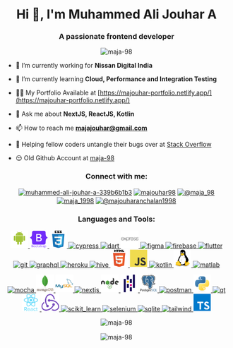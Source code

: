 <h1 align="center">Hi 👋, I'm Muhammed Ali Jouhar A</h1>
<h3 align="center">A passionate frontend developer</h3>

<p align="center"> <img
        src="https://komarev.com/ghpvc/?username=maja-98&label=Profile%20views&color=0e75b6&style=flat"
        alt="maja-98" /> </p>

- 🔭 I’m currently working for **Nissan Digital India**

- 🌱 I’m currently learning **Cloud, Performance and Integration Testing**

- 👨‍💻 My Portfolio Available at
[https://majouhar-portfolio.netlify.app/](https://majouhar-portfolio.netlify.app/)

- 💬 Ask me about **NextJS, ReactJS, Kotlin**

- 📫 How to reach me **majajouhar@gmail.com**

- 🔧 Helping fellow coders untangle their bugs over at [Stack Overflow](https://stackoverflow.com/users/17748676/muhammed-ali-jouhar-a)

- 😒 Old Github Account at [maja-98](https://github.com/maja-98)

<h3 align="center">Connect with me:</h3>
<p align="center">
    <a href="https://linkedin.com/in/muhammed-ali-jouhar-a-339b6b1b3"
        target="blank"><img align="center"
            src="https://raw.githubusercontent.com/rahuldkjain/github-profile-readme-generator/master/src/images/icons/Social/linked-in-alt.svg"
            alt="muhammed-ali-jouhar-a-339b6b1b3" height="30" width="40" /></a>
    <a href="https://www.codechef.com/users/majouhar98" target="blank"><img
            align="center"
            src="https://cdn.jsdelivr.net/npm/simple-icons@3.1.0/icons/codechef.svg"
            alt="majouhar98" height="30" width="40" /></a>
    <a href="https://www.hackerrank.com/@maja_98" target="blank"><img
            align="center"
            src="https://raw.githubusercontent.com/rahuldkjain/github-profile-readme-generator/master/src/images/icons/Social/hackerrank.svg"
            alt="@maja_98" height="30" width="40" /></a>
    <a href="https://www.leetcode.com/maja_1998" target="blank"><img
            align="center"
            src="https://raw.githubusercontent.com/rahuldkjain/github-profile-readme-generator/master/src/images/icons/Social/leet-code.svg"
            alt="maja_1998" height="30" width="40" /></a>
    <a href="https://www.hackerearth.com/@majouharanchalan1998"
        target="blank"><img align="center"
            src="https://raw.githubusercontent.com/rahuldkjain/github-profile-readme-generator/master/src/images/icons/Social/hackerearth.svg"
            alt="@majouharanchalan1998" height="30" width="40" /></a>
</p>

<h3 align="center">Languages and Tools:</h3>
<p align="center"> <a href="https://developer.android.com" target="_blank"
        rel="noreferrer"> <img
            src="https://raw.githubusercontent.com/devicons/devicon/master/icons/android/android-original-wordmark.svg"
            alt="android" width="40" height="40" /> </a> <a
        href="https://getbootstrap.com" target="_blank" rel="noreferrer"> <img
            src="https://raw.githubusercontent.com/devicons/devicon/master/icons/bootstrap/bootstrap-plain-wordmark.svg"
            alt="bootstrap" width="40" height="40" /> </a> <a
        href="https://www.w3schools.com/css/" target="_blank" rel="noreferrer">
        <img
            src="https://raw.githubusercontent.com/devicons/devicon/master/icons/css3/css3-original-wordmark.svg"
            alt="css3" width="40" height="40" /> </a> <a
        href="https://www.cypress.io" target="_blank" rel="noreferrer"> <img
            src="https://raw.githubusercontent.com/simple-icons/simple-icons/6e46ec1fc23b60c8fd0d2f2ff46db82e16dbd75f/icons/cypress.svg"
            alt="cypress" width="40" height="40" /> </a> <a
        href="https://dart.dev" target="_blank" rel="noreferrer"> <img
            src="https://www.vectorlogo.zone/logos/dartlang/dartlang-icon.svg"
            alt="dart" width="40" height="40" /> </a> <a
        href="https://expressjs.com" target="_blank" rel="noreferrer"> <img
            src="https://raw.githubusercontent.com/devicons/devicon/master/icons/express/express-original-wordmark.svg"
            alt="express" width="40" height="40" /> </a> <a
        href="https://www.figma.com/" target="_blank" rel="noreferrer"> <img
            src="https://www.vectorlogo.zone/logos/figma/figma-icon.svg"
            alt="figma" width="40" height="40" /> </a> <a
        href="https://firebase.google.com/" target="_blank" rel="noreferrer">
        <img src="https://www.vectorlogo.zone/logos/firebase/firebase-icon.svg"
            alt="firebase" width="40" height="40" /> </a> <a
        href="https://flutter.dev" target="_blank" rel="noreferrer"> <img
            src="https://www.vectorlogo.zone/logos/flutterio/flutterio-icon.svg"
            alt="flutter" width="40" height="40" /> </a> <a
        href="https://git-scm.com/" target="_blank" rel="noreferrer"> <img
            src="https://www.vectorlogo.zone/logos/git-scm/git-scm-icon.svg"
            alt="git" width="40" height="40" /> </a> <a
        href="https://graphql.org" target="_blank" rel="noreferrer"> <img
            src="https://www.vectorlogo.zone/logos/graphql/graphql-icon.svg"
            alt="graphql" width="40" height="40" /> </a> <a
        href="https://heroku.com" target="_blank" rel="noreferrer"> <img
            src="https://www.vectorlogo.zone/logos/heroku/heroku-icon.svg"
            alt="heroku" width="40" height="40" /> </a> <a
        href="https://hive.apache.org/" target="_blank" rel="noreferrer"> <img
            src="https://www.vectorlogo.zone/logos/apache_hive/apache_hive-icon.svg"
            alt="hive" width="40" height="40" /> </a> <a
        href="https://www.w3.org/html/" target="_blank" rel="noreferrer"> <img
            src="https://raw.githubusercontent.com/devicons/devicon/master/icons/html5/html5-original-wordmark.svg"
            alt="html5" width="40" height="40" /> </a> <a
        href="https://developer.mozilla.org/en-US/docs/Web/JavaScript"
        target="_blank" rel="noreferrer"> <img
            src="https://raw.githubusercontent.com/devicons/devicon/master/icons/javascript/javascript-original.svg"
            alt="javascript" width="40" height="40" /> </a> <a
        href="https://kotlinlang.org" target="_blank" rel="noreferrer"> <img
            src="https://www.vectorlogo.zone/logos/kotlinlang/kotlinlang-icon.svg"
            alt="kotlin" width="40" height="40" /> </a> <a
        href="https://www.linux.org/" target="_blank" rel="noreferrer"> <img
            src="https://raw.githubusercontent.com/devicons/devicon/master/icons/linux/linux-original.svg"
            alt="linux" width="40" height="40" /> </a> <a
        href="https://www.mathworks.com/" target="_blank" rel="noreferrer"> <img
            src="https://upload.wikimedia.org/wikipedia/commons/2/21/Matlab_Logo.png"
            alt="matlab" width="40" height="40" /> </a> </p>
<p align="center">
    <a
        href="https://mochajs.org" target="_blank" rel="noreferrer"> <img
            src="https://www.vectorlogo.zone/logos/mochajs/mochajs-icon.svg"
            alt="mocha" width="40" height="40" /> </a> <a
        href="https://www.mongodb.com/" target="_blank" rel="noreferrer"> <img
            src="https://raw.githubusercontent.com/devicons/devicon/master/icons/mongodb/mongodb-original-wordmark.svg"
            alt="mongodb" width="40" height="40" /> </a> <a
        href="https://www.mysql.com/" target="_blank" rel="noreferrer"> <img
            src="https://raw.githubusercontent.com/devicons/devicon/master/icons/mysql/mysql-original-wordmark.svg"
            alt="mysql" width="40" height="40" /> </a> <a
        href="https://nextjs.org/" target="_blank" rel="noreferrer"> <img
            src="https://cdn.worldvectorlogo.com/logos/nextjs-2.svg"
            alt="nextjs" width="40" height="40" /> </a>
    <a
        href="https://nodejs.org" target="_blank" rel="noreferrer"> <img
            src="https://raw.githubusercontent.com/devicons/devicon/master/icons/nodejs/nodejs-original-wordmark.svg"
            alt="nodejs" width="40" height="40" /> </a> <a
        href="https://pandas.pydata.org/" target="_blank" rel="noreferrer"> <img
            src="https://raw.githubusercontent.com/devicons/devicon/2ae2a900d2f041da66e950e4d48052658d850630/icons/pandas/pandas-original.svg"
            alt="pandas" width="40" height="40" /> </a> <a
        href="https://www.postgresql.org" target="_blank" rel="noreferrer"> <img
            src="https://raw.githubusercontent.com/devicons/devicon/master/icons/postgresql/postgresql-original-wordmark.svg"
            alt="postgresql" width="40" height="40" /> </a> <a
        href="https://postman.com" target="_blank" rel="noreferrer"> <img
            src="https://www.vectorlogo.zone/logos/getpostman/getpostman-icon.svg"
            alt="postman" width="40" height="40" /> </a> <a
        href="https://www.python.org" target="_blank" rel="noreferrer"> <img
            src="https://raw.githubusercontent.com/devicons/devicon/master/icons/python/python-original.svg"
            alt="python" width="40" height="40" /> </a> <a
        href="https://www.qt.io/" target="_blank" rel="noreferrer"> <img
            src="https://upload.wikimedia.org/wikipedia/commons/0/0b/Qt_logo_2016.svg"
            alt="qt" width="40" height="40" /> </a> <a
        href="https://reactjs.org/" target="_blank" rel="noreferrer"> <img
            src="https://raw.githubusercontent.com/devicons/devicon/master/icons/react/react-original-wordmark.svg"
            alt="react" width="40" height="40" /> </a> <a
        href="https://redux.js.org" target="_blank" rel="noreferrer"> <img
            src="https://raw.githubusercontent.com/devicons/devicon/master/icons/redux/redux-original.svg"
            alt="redux" width="40" height="40" /> </a> <a
        href="https://scikit-learn.org/" target="_blank" rel="noreferrer"> <img
            src="https://upload.wikimedia.org/wikipedia/commons/0/05/Scikit_learn_logo_small.svg"
            alt="scikit_learn" width="40" height="40" /> </a> <a
        href="https://www.selenium.dev" target="_blank" rel="noreferrer"> <img
            src="https://raw.githubusercontent.com/detain/svg-logos/780f25886640cef088af994181646db2f6b1a3f8/svg/selenium-logo.svg"
            alt="selenium" width="40" height="40" /> </a> <a
        href="https://www.sqlite.org/" target="_blank" rel="noreferrer"> <img
            src="https://www.vectorlogo.zone/logos/sqlite/sqlite-icon.svg"
            alt="sqlite" width="40" height="40" /> </a> <a
        href="https://tailwindcss.com/" target="_blank" rel="noreferrer"> <img
            src="https://www.vectorlogo.zone/logos/tailwindcss/tailwindcss-icon.svg"
            alt="tailwind" width="40" height="40" /> </a> <a
        href="https://www.typescriptlang.org/" target="_blank" rel="noreferrer">
        <img
            src="https://raw.githubusercontent.com/devicons/devicon/master/icons/typescript/typescript-original.svg"
            alt="typescript" width="40" height="40" /> </a>

</p>

<p align="center" background="black"> <img
        src="https://github-readme-stats.vercel.app/api/top-langs?username=maja-98&show_icons=true&locale=en&layout=compact"
        alt="maja-98" /></p>

<p align="center" background="black"><img align="center"
        src="https://github-readme-streak-stats.herokuapp.com/?user=maja-98&"
        alt="maja-98" /></p>
